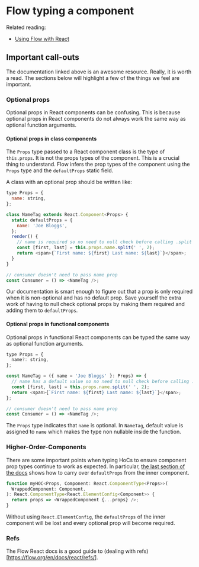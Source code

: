 # Flow typing a component

Related reading:

* [Using Flow with React](https://flow.org/en/docs/react/)

## Important call-outs

The documentation linked above is an awesome resource. Really, it is worth a read.
The sections below will highlight a few of the things we feel are important.

### Optional props

Optional props in React components can be confusing. This is because optional props
in React components do not always work the same way as optional function arguments.

#### Optional props in class components

The `Props` type passed to a React component class is the type of `this.props`.
It is not the props types of the component. This is a crucial thing to understand.
Flow infers the prop types of the component using the `Props` type and the
`defaultProps` static field.

A class with an optional prop should be written like:

```js
type Props = {
  name: string,
};

class NameTag extends React.Component<Props> {
  static defaultProps = {
    name: 'Joe Bloggs',
  };
  render() {
    // name is required so no need to null check before calling .split
    const [first, last] = this.props.name.split(' ', 2);
    return <span>{`First name: ${first} Last name: ${last}`}</span>;
  }
}

// consumer doesn't need to pass name prop
const Consumer = () => <NameTag />;
```

Our documentation is smart enough to figure out that a prop is only required
when it is non-optional and has no default prop. Save yourself the extra work of
having to null check optional props by making them required and adding them to
`defaultProps`.

#### Optional props in functional components

Optional props in functional React components can be typed the same way as optional
function arguments.

```js
type Props = {
  name?: string,
};

const NameTag = ({ name = 'Joe Bloggs' }: Props) => {
  // name has a default value so no need to null check before calling .split
  const [first, last] = this.props.name.split(' ', 2);
  return <span>{`First name: ${first} Last name: ${last}`}</span>;
};

// consumer doesn't need to pass name prop
const Consumer = () => <NameTag />;
```

The `Props` type indicates that `name` is optional. In `NameTag`, default value
is assigned to `name` which makes the type non nullable inside the function.

### Higher-Order-Components

There are some important points when typing HoCs to ensure component prop types
continue to work as expected. In particular, [the last section of the docs](https://flow.org/en/docs/react/hoc/#toc-supporting-defaultprops-with-react-elementconfig)
shows how to carry over `defaultProps` from the inner component.

```js
function myHOC<Props, Component: React.ComponentType<Props>>(
  WrappedComponent: Component,
): React.ComponentType<React.ElementConfig<Component>> {
  return props => <WrappedComponent {...props} />;
}
```

Without using `React.ElementConfig`, the `defaultProps` of the inner component
will be lost and every optional prop will become required.

### Refs

The Flow React docs is a good guide to (dealing with refs)[https://flow.org/en/docs/react/refs/].
